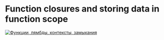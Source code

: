 # Function closures and storing data in function scope

[![Функции, лямбды, контексты, замыкания](https://img.youtube.com/vi/pn5myCmpV2U/0.jpg)](https://www.youtube.com/watch?v=pn5myCmpV2U)
